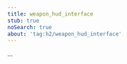 ```yaml
---
title: weapon_hud_interface
stub: true
noSearch: true
about: 'tag:h2/weapon_hud_interface'
---
```

  ...
  